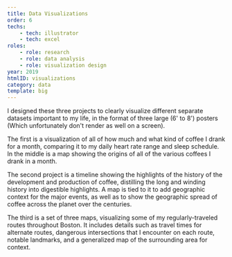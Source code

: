 ```yaml
---
title: Data Visualizations
order: 6
techs:
    - tech: illustrator
    - tech: excel
roles:
    - role: research
    - role: data analysis
    - role: visualization design
year: 2019
htmlID: visualizations
category: data
template: big
---
```

I designed these three projects to clearly visualize different separate datasets important to my life, in the format of three large (6' to 8') posters (Which unfortunately don't render as well on a screen). 

The first is a visualization of all of how much and what kind of coffee I drank for a month, comparing it to my daily heart rate range and sleep schedule. In the middle is a map showing the origins of all of the various coffees I drank in a month.

The second project is a timeline showing the highlights of the history of the development and production of coffee, distilling the long and winding history into digestible highlights. A map is tied to it to add geographic context for the major events, as well as to show the geographic spread of coffee across the planet over the centuries. 

The third is a set of three maps, visualizing some of my regularly-traveled routes throughout Boston. It includes details such as travel times for alternate routes, dangerous intersections that I encounter on each route, notable landmarks, and a generalized map of the surrounding area for context.
